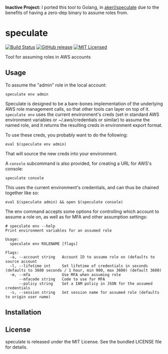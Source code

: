 **Inactive Project:** I ported this tool to Golang, in [akerl/speculate](https://github.com/akerl/speculate) due to the benefits of having a zero-dep binary to assume roles from.

speculate
=========

[![Build Status](https://img.shields.io/circleci/project/akerl/speculate/master.svg)](https://circleci.com/gh/akerl/speculate)
[![GitHub release](https://img.shields.io/github/release/akerl/speculate.svg)](https://github.com/akerl/speculate/releases)
[![MIT Licensed](https://img.shields.io/badge/license-MIT-green.svg)](https://tldrlegal.com/license/mit-license)

Tool for assuming roles in AWS accounts

## Usage

To assume the "admin" role in the local account:

```
speculate env admin
```

Speculate is designed to be a bare-bones implementation of the underlying AWS role management calls, so that other tools can layer on top of it. `speculate env` uses the current environment's creds (set in standard AWS environment variables or ~/.aws/credentials or similar) to assume the named role, and it returns the resulting creds in environment export format.

To use these creds, you probably want to do the following:

```
eval $(speculate env admin)
```

That will source the new creds into your environment.

A `console` subcommand is also provided, for creating a URL for AWS's console:

```
speculate console
```

This uses the current environment's credentials, and can thus be chained together like so:

```
eval $(speculate admin) && open $(speculate console)
```

The env command accepts some options for controlling which account to assume a role on, as well as for MFA and other assumption settings:

```
# speculate env --help
Print environment variables for an assumed role

Usage:
  speculate env ROLENAME [flags]

Flags:
  -a, --account string   Account ID to assume role on (defaults to source account
  -l, --lifetime int     Set lifetime of credentials in seconds (defaults to 3600 seconds / 1 hour, min 900, max 3600) (default 3600)
  -m, --mfa              Use MFA when assuming role
      --mfacode string   Code to use for MFA
      --policy string    Set a IAM policy in JSON for the assumed credentials
  -s, --session string   Set session name for assumed role (defaults to origin user name)
```

## Installation

## License

speculate is released under the MIT License. See the bundled LICENSE file for details.

